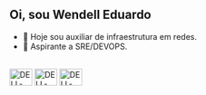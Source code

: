 ## Oi, sou Wendell Eduardo

- 🔭 Hoje sou auxiliar de infraestrutura em redes.
- 🌱 Aspirante a SRE/DEVOPS.

<div style="display: inline_block"><br>
  <img align="center" alt="DELL-Ansible" height="30" width="40" img src="https://cdn.jsdelivr.net/gh/devicons/devicon@latest/icons/ansible/ansible-original-wordmark.svg" />
  <img align="center" alt="DELL-Ansible" height="30" width="40" img src="https://cdn.jsdelivr.net/gh/devicons/devicon@latest/icons/amazonwebservices/amazonwebservices-plain-wordmark.svg"/>
  <img align="center" alt="DELL-Ansible" height="30" width="40" img src="https://cdn.jsdelivr.net/gh/devicons/devicon@latest/icons/docker/docker-original-wordmark.svg"/>                
</div>
